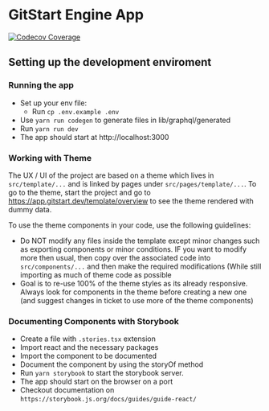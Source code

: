 # GitStart Engine App

[![Codecov Coverage](https://img.shields.io/codecov/c/github/GitStartHQ/client-gitstart-engine-app.svg?style=flat-square)](https://codecov.io/gh/GitStartHQ/client-gitstart-engine-app/)

## Setting up the development enviroment

### Running the app

- Set up your env file:
  - Run `cp .env.example .env`
- Use `yarn run codegen` to generate files in lib/graphql/generated
- Run `yarn run dev`
- The app should start at http://localhost:3000

### Working with Theme

The UX / UI of the project are based on a theme which lives in `src/template/...` and is linked by pages under `src/pages/template/...`. To go to the theme, start the project and go to https://app.gitstart.dev/template/overview to see the theme rendered with dummy data. 

To use the theme components in your code, use the following guidelines:

- Do NOT modify any files inside the template except minor changes such as exporting components or minor conditions. IF you want to modify more then usual, then copy over the associated code into `src/components/...` and then make the required modifications (While still importing as much of theme code as possible
- Goal is to re-use 100% of the theme styles as its already responsive. Always look for components in the theme before creating a new one (and suggest changes in ticket to use more of the theme components)

### Documenting Components with Storybook

- Create a file with `.stories.tsx` extension
- Import react and the necessary packages
- Import the component to be documented
- Document the component by using the storyOf method
- Run `yarn storybook` to start the storybook server.
- The app should start on the browser on a port
- Checkout documentation on `https://storybook.js.org/docs/guides/guide-react/`
